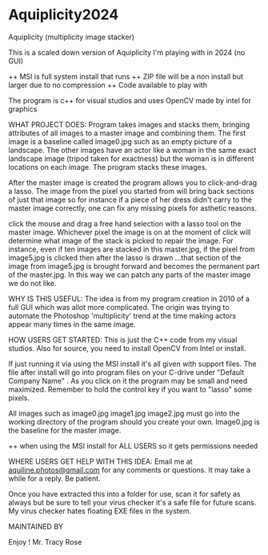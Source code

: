 # Aquiplicity2024
Aquiplicity (multiplicity image stacker)

This is a scaled down version of Aquiplicity I'm playing with in 2024 (no GUI)

++ MSI is full system install that runs
++ ZIP file will be a non install but larger due to no compression
++ Code available to play with

The program is c++ for visual studios and uses OpenCV made by intel for graphics

WHAT PROJECT DOES:
Program takes images and stacks them, bringing attributes of all images to a master
image and combining them.  The first image is a baseline called image0.jpg
such as an empty picture of a landscape.  The other images have an actor like a woman
in the same exact landscape image (tripod taken for exactness) but the woman is in
different locations on each image.  The program stacks these images.

After the master image is created the program allows you to click-and-drag a lasso.
The image from the pixel you started from will bring back sections of just that image
so for instance if a piece of her dress didn't carry to the master image correctly, one
can fix any missing pixels for asthetic reasons.

click the mouse and drag a free hand selection with a lasso tool on the master image. 
 Whichever pixel the image is on at the moment of click will determine what image of the
 stack is picked to repair the image.  For instance,  even if ten images are stacked in 
this master.jpg, if the pixel from image5.jpg is clicked then after the lasso is drawn 
…that section of the image from image5.jpg is brought forward and becomes the permanent 
part of the master.jpg.  In this way we can patch any parts of the master image we do
 not like.  

WHY IS THIS USEFUL:
The idea is from my program creation in 2010 of a full GUI which was allot more complicated.
The origin was trying to automate the Photoshop 'multiplicity' trend at the time
making actors appear many times in the same image.

HOW USERS GET STARTED:
This is just the C++ code from my visual studios.  Also for source, you need to
install OpenCV from Intel or install.  

If just running it via using the MSI install it's all given with support files.
The file after install will go into program files on your C-drive under 
"Default Company Name" .  As you click on it the program may be small and need
maximized.  Remember to hold the control key if you want to "lasso" some pixels.

All images such as image0.jpg  image1.jpg image2.jpg must go into the working
directory of the program should you create your own.  Image0.jpg is the baseline
for the master image.

++ when using the MSI install for ALL USERS so it gets permissions needed

WHERE USERS GET HELP WITH THIS IDEA:
Email me at aquiline.photos@gmail.com for any comments or questions.  It may take a while
for a reply.  Be patient.

Once you have extracted this into a folder for use, scan it for safety as always but 
be sure to tell your virus checker it's a safe file for future scans.  My virus checker 
hates floating EXE files in the system. 

MAINTAINED BY

Enjoy !
Mr. Tracy Rose
